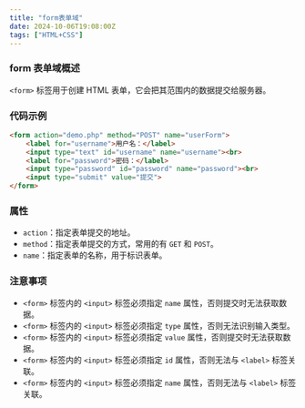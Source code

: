 ```yaml
---
title: "form表单域"
date: 2024-10-06T19:08:00Z
tags: ["HTML+CSS"]
---
```


### form 表单域概述
`<form>` 标签用于创建 HTML 表单，它会把其范围内的数据提交给服务器。

### 代码示例
```html
<form action="demo.php" method="POST" name="userForm">
    <label for="username">用户名：</label>
    <input type="text" id="username" name="username"><br>
    <label for="password">密码：</label>
    <input type="password" id="password" name="password"><br>
    <input type="submit" value="提交">
</form>
```

### 属性
- `action`：指定表单提交的地址。
- `method`：指定表单提交的方式，常用的有 `GET` 和 `POST`。
- `name`：指定表单的名称，用于标识表单。

### 注意事项
- `<form>` 标签内的 `<input>` 标签必须指定 `name` 属性，否则提交时无法获取数据。
- `<form>` 标签内的 `<input>` 标签必须指定 `type` 属性，否则无法识别输入类型。
- `<form>` 标签内的 `<input>` 标签必须指定 `value` 属性，否则提交时无法获取数据。
- `<form>` 标签内的 `<input>` 标签必须指定 `id` 属性，否则无法与 `<label>` 标签关联。
- `<form>` 标签内的 `<input>` 标签必须指定 `name` 属性，否则无法与 `<label>` 标签关联。